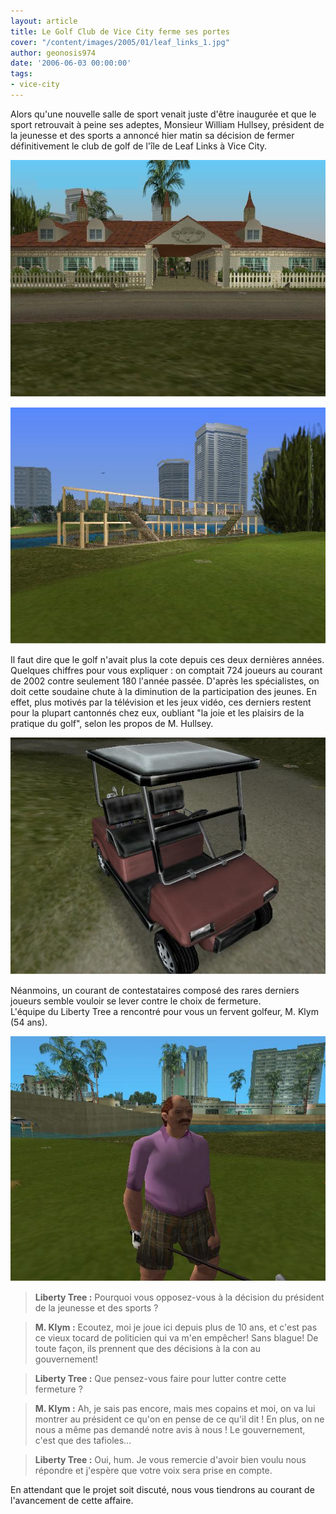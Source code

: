 ```yaml
---
layout: article
title: Le Golf Club de Vice City ferme ses portes
cover: "/content/images/2005/01/leaf_links_1.jpg"
author: geonosis974
date: '2006-06-03 00:00:00'
tags:
- vice-city
---
```


Alors qu'une nouvelle salle de sport venait juste d'être inaugurée et que le sport retrouvait à peine ses adeptes, Monsieur William Hullsey, président de la jeunesse et des sports a annoncé hier matin sa décision de fermer définitivement le club de golf de l'île de Leaf Links à Vice City.

![](  /content/images/2005/01/leaf_links_1.jpg)

![Quelques vues du célèbre Golf Club...](  /content/images/2005/01/golf_club.jpg)

Il faut dire que le golf n'avait plus la cote depuis ces deux dernières années. Quelques chiffres pour vous expliquer : on comptait 724 joueurs au courant de 2002 contre seulement 180 l'année passée. D'après les spécialistes, on doit cette soudaine chute à la diminution de la participation des jeunes. En effet, plus motivés par la télévision et les jeux vidéo, ces derniers restent pour la plupart cantonnés chez eux, oubliant "la joie et les plaisirs de la pratique du golf", selon les propos de M. Hullsey.

![Un véhicule que l'on ne verra peut-être plus...](  /content/images/2005/01/caddie.jpg)

Néanmoins, un courant de contestataires composé des rares derniers joueurs semble vouloir se lever contre le choix de fermeture.  
L'équipe du Liberty Tree a rencontré pour vous un fervent golfeur, M. Klym (54 ans).

![M.Klym, un fervent joueur de golf](  /content/images/2005/01/joueur.jpg)

> **Liberty Tree :** Pourquoi vous opposez-vous à la décision du président de la jeunesse et des sports ?

> **M. Klym :** Ecoutez, moi je joue ici depuis plus de 10 ans, et c'est pas ce vieux tocard de politicien qui va m'en empêcher! Sans blague! De toute façon, ils prennent que des décisions à la con au gouvernement!

> **Liberty Tree :** Que pensez-vous faire pour lutter contre cette fermeture ?

> **M. Klym :** Ah, je sais pas encore, mais mes copains et moi, on va lui montrer au président ce qu'on en pense de ce qu'il dit ! En plus, on ne nous a même pas demandé notre avis à nous ! Le gouvernement, c'est que des tafioles...

> **Liberty Tree :** Oui, hum. Je vous remercie d'avoir bien voulu nous répondre et j'espère que votre voix sera prise en compte.

En attendant que le projet soit discuté, nous vous tiendrons au courant de l'avancement de cette affaire.

<!--kg-card-end: markdown-->
